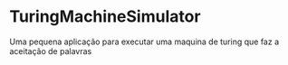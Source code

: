 TuringMachineSimulator
======================

Uma pequena aplicação para executar uma maquina de turing que faz a aceitação de palavras
